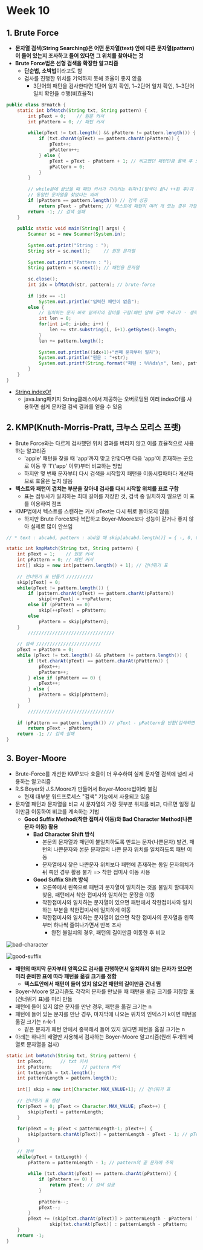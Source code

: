 # Week 10 

## 1. Brute Force 

* **문자열 검색(String Searching)은 어떤 문자열(text) 안에 다른 문자열(pattern)이 들어 있는지 조사하고 들어 있다면 그 위치를 찾아내는 것**
* **Brute Force법은 선형 검색을 확장한 알고리즘**
  * **단순법, 소박법**이라고도 함
  * 검사를 진행한 위치를 기억하지 못해 효율이 좋지 않음
    * 3단어의 패턴을 검사한다면 1단어 일치 확인, 1\~2단어 일치 확인, 1\~3단어 일치 확인을 수행(비효율적)

```java
public class BFmatch {
	static int bfMatch(String txt, String pattern) {
		int pText = 0;    // 원문 커서
		int pPattern = 0; // 패턴 커서
		
		while(pText != txt.length() && pPattern != pattern.length()) {
			if (txt.charAt(pText) == pattern.charAt(pPattern)) {
				pText++;
				pPattern++;
			} else {
				pText = pText - pPattern + 1; // 비교했던 패턴만큼 롤백 후 오른쪽 이동
				pPattern = 0;
			}
		}
		
		// while문에 끝났을 때 패턴 커서가 가리키는 위치+1(탐색이 끝나 ++된 후)과 패턴의 길이가 동일하다면
		// 동일한 문자열을 찾았다는 의미
		if (pPattern == pattern.length()) // 검색 성공
			return pText - pPattern; // 텍스트에 패턴이 여러 개 있는 경우 가장 앞쪽에 위치한 텍스트의 인덱스를 반환
		return -1; // 검색 실패
	}
	
	public static void main(String[] args) {
		Scanner sc = new Scanner(System.in);
		
		System.out.print("String : ");
		String str = sc.next();     // 원문 문자열
		
		System.out.print("Pattern : ");
		String pattern = sc.next(); // 패턴용 문자열
		
		sc.close();
		int idx = bfMatch(str, pattern); // brute-force
		
		if (idx == -1) 
			System.out.println("입력한 패턴이 없음");
		else {
			// 일치하는 문자 바로 앞까지의 길이를 구함(패턴 앞에 공백 주려고) - 생략가능한 
			int len = 0;
			for(int i=0; i<idx; i++) {
				len += str.substring(i, i+1).getBytes().length;
			}
			len += pattern.length();
			
			System.out.println((idx+1)+"번째 문자부터 일치");
			System.out.println("원문 : "+str);
			System.out.printf(String.format("패턴 : %%%ds\n", len), pattern);
		}
	}
}
```

* [String.indexOf](https://docs.oracle.com/javase/8/docs/api/java/lang/String.html)
  * java.lang패키지 String클래스에서 제공하는 오버로딩된 여러 indexOf를 사용하면 쉽게 문자열 검색 결과를 얻을 수 있음

## 2. KMP(Knuth-Morris-Pratt, 크누스 모리스 프랫)

* Brute Force와는 다르게 검사했던 위치 결과를 버리지 않고 이를 효율적으로 사용하는 알고리즘
  * 'apple' 패턴을 찾을 때 'app'까지 맞고 안맞다면 다음 'app'이 존재하는 곳으로 이동 후 'l'('app' 이후)부터 비교하는 방법
  * 하지만 몇 번째 문자부터 다시 검색을 시작할지 패턴을 이동시킬때마다 계산하므로 효율은 높지 않음
* **텍스트와 패턴이 겹치는 부분을 찾아내 검사를 다시 시작할 위치를 표로 구함**
  * 표는 접두사가 일치하는 최대 길이를 저장한 것, 검색 중 일치하지 않으면 이 표를 이용하여 점프
* KMP법에서 텍스트를 스캔하는 커서 pText는 다시 뒤로 돌아오지 않음
  * 하지만 Brute Force보다 복잡하고 Boyer-Moore보다 성능이 같거나 좋지 않아 실제로 많이 안쓰임

```java
// * text : abcabd, pattern : abd일 때 skip[abcabd.length()] = { -, 0, 0, 0, 1, 2 }

static int kmpMatch(String txt, String pattern) {
	int pText = 1;    // 원문 커서
	int pPattern = 0; // 패턴 커서
	int[] skip = new int[pattern.length() + 1]; // 건너뛰기 표
	
	// 건너뛰기 표 만들기 //////////
	skip[pText] = 0;
	while(pText != pattern.length()) {
		if (pattern.charAt(pText) == pattern.charAt(pPattern))
			skip[++pText] = ++pPattern;
		else if (pPattern == 0)
			skip[++pText] = pPattern;
		else
			pPattern = skip[pPattern];
	} 
        ////////////////////////////////
	
	// 검색 ////////////////////////
	pText = pPattern = 0;
	while (pText != txt.length() && pPattern != pattern.length()) {
		if (txt.charAt(pText) == pattern.charAt(pPattern)) {
			pText++;
			pPattern++;
		} else if (pPattern == 0) {
			pText++;
		} else {
			pPattern = skip[pPattern];
		}
	}
        ////////////////////////////////
	
	if (pPattern == pattern.length()) // pText - pPattern을 반환(검색되면 0)
		return pText - pPattern;
	return -1; // 검색 실패
}
```


## 3. Boyer-Moore

* Brute-Force를 개선한 KMP보다 효율이 더 우수하여 실제 문자열 검색에 널리 사용하는 알고리즘
* R.S Boyer와 J.S.Moore가 만들어서 Boyer-Moore법이라 불림
  * 현재 대부분 워드프로세스 "검색" 기능에서 사용되고 있음
* 문자열 패턴과 문자열을 비교 시 문자열의 가장 뒷부분 위치를 비교, 다르면 일정 길이만큼 이동하여 비교를 계속하는 기법
  * **Good Suffix Method(착한 접미사 이동)와 Bad Character Method(나쁜문자 이동) 활용**
    * **Bad Character Shift 방식**
      * 본문의 문자열과 패턴이 불일치하도록 만드는 문자(나쁜문자) 발견, 패턴의 나쁜문자와 본문 문자열의 나쁜 문자 위치를 일치하도록 패턴 이동
      * 문자열에서 찾은 나쁜문자 위치보다 패턴에 존재하는 동일 문자위치가 뒤 쪽인 경우 활용 불가 => 착한 접미사 이동 사용
    * **Good Suffix Shift 방식**
      * 오른쪽에서 왼쪽으로 패턴과 문자열이 일치하는 것을 불일치 할때까지 찾음, 패턴에서 착한 접미사와 일치하는 문장을 이동
      * 착한접미사와 일치하는 문자열이 있으면 패턴에서 착한접미사와 일치하는 부분을 착한접미사에 일치하게 이동
      * 착한접미사와 일치하는 문자열이 없으면 착한 접미사의 문자열을 왼쪽부터 하나씩 줄여나가면서 반복 조사
        * 완전 불일치의 경우, 패턴의 길이만큼 이동한 후 비교

![bad-character](https://github.com/younggeun0/DataStructureStudy/blob/master/week12/younggeun0/img/bad-character.jpg?raw=true)

![good-suffix](https://github.com/younggeun0/DataStructureStudy/blob/master/week12/younggeun0/img/good-suffix.jpg?raw=true)

* **패턴의 마지막 문자부터 앞쪽으로 검사를 진행하면서 일치하지 않는 문자가 있으면 미리 준비한 표에 따라 패턴을 옮길 크기를 정함**
  * **텍스트안에서 패턴이 들어 있지 않으면 패턴의 길이만큼 건너 뜀**
* Boyer-Moore 알고리즘도 각각의 문자를 만났을 때 패턴을 옮길 크기를 저장할 표(건너뛰기 표)를 미리 만듦
* 패턴에 들어 있지 않은 문자를 만난 경우, 패턴을 옮길 크기는 n
* 패턴에 들어 있는 문자를 만난 경우, 마지막에 나오는 위치의 인덱스가 k이면 패턴을 옮길 크기는 n-k-1
  * 같은 문자가 패턴 안에서 중복해서 들어 있지 않다면 패턴을 옮길 크기는 n
* 아래는 하나의 배열만 사용해서 검사하는 Boyer-Moore 알고리즘(원래 두개의 배열로 문자열을 검사)

```java
static int bmMatch(String txt, String pattern) {
	int pText; 		// txt 커서
	int pPattern;	        // pattern 커서
	int txtLength = txt.length();
	int patternLength = pattern.length();
	
	int[] skip = new int[Character.MAX_VALUE+1]; // 건너뛰기 표
	
	// 건너뛰기 표 생성
	for(pText = 0; pText <= Character.MAX_VALUE; pText++) {
		skip[pText] = patternLength;
	}
	
	for(pText = 0; pText < patternLength-1; pText++) {
		skip[pattern.charAt(pText)] = patternLength - pText - 1; // pText == patternLength - 1
	}
	
	// 검색
	while(pText < txtLength) {
		pPattern = patternLength - 1; // pattern의 끝 문자에 주목
		
		while (txt.charAt(pText) == pattern.charAt(pPattern)) {
			if (pPattern == 0) {
				return pText; // 검색 성공
			}
			
			pPattern--;
			pText--;
		}
		pText += (skip[txt.charAt(pText)] > patternLength - pPattern) ?
				skip[txt.charAt(pText)] : patternLength - pPattern;
	}
	return -1;
}
```
